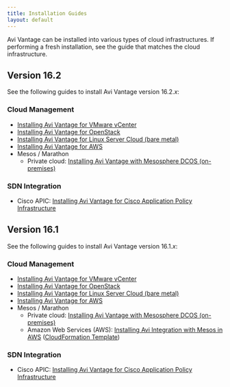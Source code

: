 ```yaml
---
title: Installation Guides
layout: default
---
```

Avi Vantage can be installed into various types of cloud infrastructures. If performing a fresh installation, see the guide that matches the cloud infrastructure.

## Version 16.2

See the following guides to install Avi Vantage version 16.2.*x*:

### Cloud Management

* <a href="/docs/16.2.2/installation-guides/installing-avi-vantage-for-vmware-vcenter">Installing Avi Vantage for VMware vCenter</a>
* <a href="/docs/16.2.2/installation-guides/installing-avi-vantage-for-openstack">Installing Avi Vantage for OpenStack</a>
* <a href="/docs/16.2.2/installation-guides/installing-avi-vantage-for-a-linux-server-cloud">Installing Avi Vantage for Linux Server Cloud (bare metal)</a>
* <a href="/docs/16.2.2/installation-guides/installing-avi-vantage-in-amazon-web-services">Installing Avi Vantage for AWS</a>
* Mesos / Marathon  
    * Private cloud: <a href="/docs/16.2.2/installation-guides/installing-avi-vantage-with-mesosphere-dcos">Installing Avi Vantage with Mesosphere DCOS (on-premises)</a> 

### SDN Integration

* Cisco APIC: <a href="/docs/16.2.2/installation-guides/installing-avi-vantage-for-cisco-apic">Installing Avi Vantage for Cisco Application Policy Infrastructure</a>  

## Version 16.1

See the following guides to install Avi Vantage version 16.1.*x*:

### Cloud Management

* <a href="/docs/16.1/installation-guides/installing-avi-vantage-for-vmware-vcenter">Installing Avi Vantage for VMware vCenter</a>
* <a href="/docs/16.1/installation-guides/installing-avi-vantage-for-openstack">Installing Avi Vantage for OpenStack</a>
* <a href="/docs/16.2.2/installation-guides/installing-avi-vantage-for-a-linux-server-cloud">Installing Avi Vantage for Linux Server Cloud (bare metal)</a>
* <a href="/docs/16.2.2/installation-guides/installing-avi-vantage-in-amazon-web-services">Installing Avi Vantage for AWS</a>
* Mesos / Marathon  
    * Private cloud: <a href="/docs/16.2.2/installation-guides/installing-avi-vantage-with-mesosphere-dcos-on-premises/">Installing Avi Vantage with Mesosphere DCOS (on-premises)</a>
    * Amazon Web Services (AWS): <a href="/docs/16.2.2/installation-guides/installing-avi-integration-with-mesos-in-aws">Installing Avi Integration with Mesos in AWS</a> (<a href="https://s3-us-west-1.amazonaws.com/avi-tm/avi-mesos.cloudformation.json">CloudFormation Template</a>) 

### SDN Integration

* Cisco APIC: <a href="/docs/16.2.2/installation-guides/installing-avi-vantage-for-cisco-application-policy-infrastructure-controller/">Installing Avi Vantage for Cisco Application Policy Infrastructure</a>   